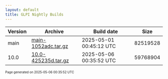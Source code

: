 ```yaml
---
layout: default
title: GLPI Nightly Builds
---
```


Version|Archive|Build date|Size
---|---|---|---
main|[main-1052adc.tar.gz](main-1052adc.tar.gz)|2025-05-01 00:45:12 UTC|82519528
10.0|[10.0-425235d.tar.gz](10.0-425235d.tar.gz)|2025-05-06 00:35:52 UTC|59768904

<font size="1">Page generated on 2025-05-06 00:35:52 UTC</font>
